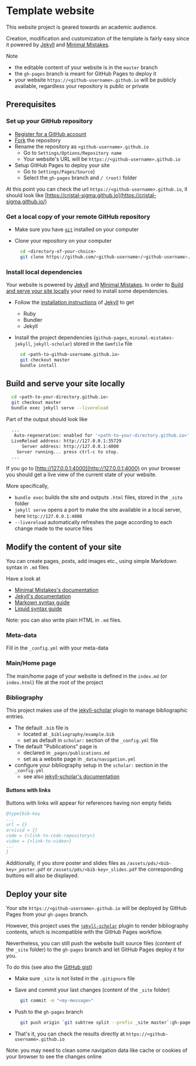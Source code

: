 # Template website

This website project is geared towards an academic audience.

Creation, modification and customization of the template is fairly easy since it powered by [Jekyll](https://jekyllrb.com/) and [Minimal Mistakes](https://mmistakes.github.io/minimal-mistakes/).

Note

- the editable content of your website is in the `master` branch
- the `gh-pages` branch is meant for GitHub Pages to deploy it
- your website `https://<github-username>.github.io` will be publicly available, regardless your repository is public or private

## Prerequisites

### Set up your GitHub repository

- [Register for a GitHub account](https://github.com/join)
- [Fork](https://github.com/CRIStAL-Sigma/cristal-sigma.github.io/fork) the repository
- Rename the repository as `<github-username>.github.io`
  - Go to `Settings/Options/Repository name`
  - Your website's URL will be `https://<github-username>.github.io`
- Setup GitHub Pages to deploy your site
  - Go to `Settings/Pages/Source`)
  - Select the `gh-pages` branch and `/ (root)` folder

At this point you can check the url `https://<github-username>.github.io`, it should look like [https://cristal-sigma.github.io](https://cristal-sigma.github.io/)

### Get a local copy of your remote GitHub repository

- Make sure you have [`git`](https://git-scm.com/) installed on your computer
- Clone your repository on your computer

  ```bash
    cd <directory-of-your-choice>
    git clone https://github.com/<github-username>/<github-username>.github.io.git
  ```

### Install local dependencies

Your website is powered by [Jekyll](https://jekyllrb.com/) and [Minimal Mistakes](https://mmistakes.github.io/minimal-mistakes/).
In order to [Build and serve your site locally](#Build-and-serve-your-site-locally) your need to install some dependencies.

- Follow the [installation instructions](https://jekyllrb.com/docs/installation/) of [Jekyll](https://jekyllrb.com/) to get

  - Ruby
  - Bundler
  - Jekyll

- Install the project dependencies (`github-pages`, `minimal-mistakes-jekyll`, `jekyll-scholar`) stored in the `Gemfile` file

  ```bash
    cd <path-to-github-username.github.io>
    git checkout master
    bundle install
  ```

## Build and serve your site locally

```bash
  cd <path-to-your-directory.github.io>
  git checkout master
  bundle exec jekyll serve --livereload
```

Part of the output should look like

```bash
  ...
   Auto-regeneration: enabled for '<path-to-your-directory.github.io>'
  LiveReload address: http://127.0.0.1:35729
      Server address: http://127.0.0.1:4000
    Server running... press ctrl-c to stop.
  ...
```

If you go to [http://127.0.0.1:4000](http://127.0.0.1:4000) on your browser you should get a live view of the current state of your website.

More specifically,

- `bundle exec` builds the site and outputs `.html` files, stored in the `_site` folder
- `jekyll serve` opens a port to make the site available in a local server, here `http://127.0.0.1:4000`
- `--livereload` automatically refreshes the page according to each change made to the source files

## Modify the content of your site

You can create pages, posts, add images etc., using simple Markdown syntax in `.md` files

Have a look at
- [Minimal Mistakes's documentation](https://mmistakes.github.io/minimal-mistakes/docs/configuration/)
- [Jekyll's documentation](https://jekyllrb.com/docs/)
- [Markown syntax guide](https://www.markdownguide.org/)
- [Liquid syntax guide](https://shopify.github.io/liquid/)

Note: you can also write plain HTML in `.md` files.

### Meta-data

Fill in the `_config.yml` with your meta-data

### Main/Home page

The main/home page of your website is defined in the `index.md` (or `index.html`) file at the root of the project

### Bibliography

This project makes use of the [jekyll-scholar](https://github.com/inukshuk/jekyll-scholar) plugin to manage bibliographic entries.

- The default `.bib` file is
  - located at `_bibliography/example.bib`
  - set as default in `scholar:` section of the `_config.yml` file
- The default "Publications" page is
  - declared in `_pages/publications.md`
  - set as a website page in `_data/navigation.yml`
- configure your bibliography setup in the `scholar:` section in the `_config.yml`
  - see also [jekyll-scholar's documentation](https://github.com/inukshuk/jekyll-scholar)

#### Buttons with links

Buttons with links will appear for references having non empty fields

```bibtex
@type{bib-key
...
url = {}
arxivid = {}
code = {<link-to-code-repository>}
video = {<link-to-video>}
...
}
```

Additionally, if you store poster and slides files as `/assets/pds/<bib-key>_poster.pdf` or `/assets/pds/<bib-key>_slides.pdf`
the corresponding buttons will also be displayed.

## Deploy your site

Your site `https://<github-username>.github.io` will be deployed by GitHub Pages from your `gh-pages` branch.

However, this project uses the [`jekyll-scholar`](https://github.com/inukshuk/jekyll-scholar) plugin to render bibliography contents, which is incompatible with the GitHub Pages workflow.

Nevertheless, you can still push the website built source files (content of the `_site` folder) to the `gh-pages` branch and let GitHub Pages deploy it for you.

To do this (see also the [GitHub gist](https://gist.github.com/cobyism/4730490#gistcomment-3288642))

- Make sure `_site` is not listed in the `.gitignore` file
- Save and commit your last changes (content of the `_site` folder)

  ```bash
    git commit -m "<my-message>"
  ```

- Push to the `gh-pages` branch

  ```bash
    git push origin `git subtree split --prefix _site master`:gh-pages --force
  ```

- That's it, you can check the results directly at `https://<github-username>.github.io`

Note: you may need to clean some navigation data like cache or cookies of your browser to see the changes online
